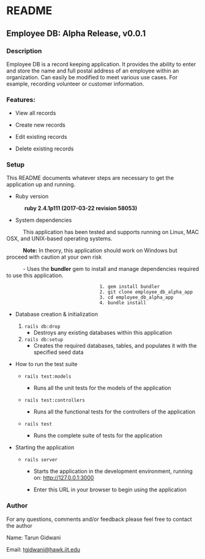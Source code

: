 # README

## Employee DB: Alpha Release, v0.0.1

### Description
Employee DB is a record keeping application. It provides the ability to enter and store the name and full postal address   of an employee within an organization. Can easily be modified to meet various use cases. For example, recording volunteer or customer information.

### Features:

- View all records

- Create new records

- Edit existing records

- Delete existing records

### Setup

This README documents whatever steps are necessary to get the
application up and running.

* Ruby version

&nbsp;&nbsp;&nbsp;&nbsp;&nbsp;&nbsp;&nbsp;&nbsp;&nbsp;&nbsp;&nbsp; **ruby 2.4.1p111 (2017-03-22 revision 58053)**

* System dependencies

&nbsp;&nbsp;&nbsp;&nbsp;&nbsp;&nbsp;&nbsp;&nbsp;&nbsp;&nbsp;&nbsp;This application has been tested and supports running on Linux, MAC OSX, and UNIX-based operating systems.

&nbsp;&nbsp;&nbsp;&nbsp;&nbsp;&nbsp;&nbsp;&nbsp;&nbsp;&nbsp;&nbsp;**Note:** In theory, this application should work on Windows but proceed with caution at your own risk

&nbsp;&nbsp;&nbsp;&nbsp;&nbsp;&nbsp;&nbsp;&nbsp;&nbsp;&nbsp;&nbsp;- Uses the **bundler** gem to install and manage dependencies required to use this application.

                                      1. gem install bundler
                                      2. git clone employee_db_alpha_app
                                      3. cd employee_db_alpha_app
                                      4. bundle install

* Database creation & initialization
    1. `rails db:drop`
        - Destroys any existing databases within this application
    2. `rails db:setup`
        - Creates the required databases, tables, and populates it with the specified seed data

* How to run the test suite
    - `rails test:models`
        - Runs all the unit tests for the models of the application

    - `rails test:controllers`
        - Runs all the functional tests for the controllers of the application

    - `rails test`
        - Runs the complete suite of tests for the application

* Starting the application
    - `rails server`
        - Starts the application in the development environment, running on:
        http://127.0.0.1:3000

        - Enter this URL in your browser to begin using the application

### Author
For any questions, comments and/or feedback please feel free to contact the author

Name: Tarun Gidwani

Email: tgidwani@hawk.iit.edu
